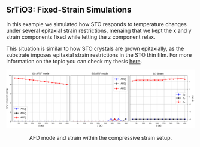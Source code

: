 ## SrTiO3: Fixed-Strain Simulations

In this example we simulated how STO responds to temperature changes under several epitaxial strain restrictions, menaing that we kept the x and y strain components fixed while letting the z component relax.

This situation is similar to how STO crystals are grown epitaxially, as the substrate imposes epitaxial strain restrictions in the STO thin film. For more information on the topic you can check my thesis [here](https://www.google.es).  



<p align="center"> 
<img src="FINAL_PLOTS/compresivo_AFDstra.png">
</p>
<p align="center"> 
AFD mode and strain within the compressive strain setup.
</p>
